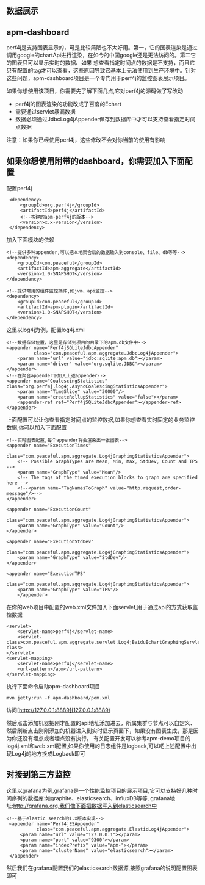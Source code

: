 数据展示
--------------

## apm-dashboard
perf4j是支持图表显示的，可是比较简陋也不太好用。第一，它的图表渲染是通过调用google的chartApi进行渲染，在如今的中国google还是无法访问的。第二它的图表只可以显示实时的数据、如果
想查看指定时间点的数据是不支持，而且它只有配置的tag才可以查看，这些原因导致它基本上无法使用到生产环境中。针对这些问题，apm-dashboard项目是一个专门用于perf4j的监控图表展示项目。

如果你想使用该项目，你需要先了解下面几点,它对perf4j的源码做了写改动

* perf4j的图表渲染的功能改成了百度的Echart
* 需要通过servlet暴漏数据
* 数据必须通过JdbcLog4jAppender保存到数据库中才可以支持查看指定时间点数据

注意：如果你已经使用perf4j，这些修改不会对你当前的使用有影响

## 如果你想使用附带的dashboard，你需要加入下面配置

配置perf4j

```
 <dependency>
     <groupId>org.perf4j</groupId>
     <artifactId>perf4j</artifactId>
     <!--构建的apm-perf4j的版本-->
     <version>x.x-version</version>
 </dependency>
```

加入下面模块的依赖
```
<!--提供多种appender,可以把本地聚合后的数据输入到console、file、db等等-->
<dependency>
    <groupId>com.peaceful</groupId>
    <artifactId>apm-aggregate</artifactId>
    <version>1.0-SNAPSHOT</version>
</dependency>

<!--提供常用的组件监控插件,如jvm、api监控-->
<dependency>
    <groupId>com.peaceful</groupId>
    <artifactId>apm-plugin</artifactId>
    <version>1.0-SNAPSHOT</version>
</dependency>
```

这里以log4j为例，配置log4j.xml

```
<!--数据存储位置，这里是存储到项目的目录下的apm.db文件中-->
<appender name="Perf4jSQLiteJdbcAppender"
          class="com.peaceful.apm.aggregate.JdbcLog4jAppender">
    <param name="url" value="jdbc:sqlite:apm.db"></param>
    <param name="driver" value="org.sqlite.JDBC"></param>
</appender>
<!--在聚合appender下加入上述appender-->
<appender name="CoalescingStatistics" class="org.perf4j.log4j.AsyncCoalescingStatisticsAppender">
    <param name="TimeSlice" value="30000"/>
    <param name="createRollupStatistics" value="false"></param>
    <appender-ref ref="Perf4jSQLiteJdbcAppender"></appender-ref>
</appender>
```
上面配置可以让你查看指定时间点的监控数据,如果你想查看实时固定的业务监控数据,你可以加入下面配置

```
<!--实时图表配置,每个appender将会渲染出一张图表-->
<appender name="ExecutionTimes"
          class="com.peaceful.apm.aggregate.Log4jGraphingStatisticsAppender">
    <!-- Possible GraphTypes are Mean, Min, Max, StdDev, Count and TPS -->
    <param name="GraphType" value="Mean"/>
    <!-- The tags of the timed execution blocks to graph are specified here -->
    <!--<param name="TagNamesToGraph" value="http.request,order-message"/>-->
</appender>

<appender name="ExecutionCount"
          class="com.peaceful.apm.aggregate.Log4jGraphingStatisticsAppender">
    <param name="GraphType" value="Count"/>
</appender>

<appender name="ExecutionStdDev"
          class="com.peaceful.apm.aggregate.Log4jGraphingStatisticsAppender">
    <param name="GraphType" value="StdDev"/>
</appender>

<appender name="ExecutionTPS"
          class="com.peaceful.apm.aggregate.Log4jGraphingStatisticsAppender">
    <param name="GraphType" value="TPS"/>
    </appender>
```

在你的web项目中配置的web.xml文件加入下面servlet,用于通过api的方式获取监控数据

```
<servlet>
    <servlet-name>perf4j</servlet-name>
    <servlet-class>com.peaceful.apm.aggregate.servlet.Log4jBaiduEchartGraphingServlet</servlet-class>
</servlet>
<servlet-mapping>
    <servlet-name>perf4j</servlet-name>
    <url-pattern>/apm</url-pattern>
</servlet-mapping>
```

执行下面命令启动apm-dashboard项目

```
mvn jetty:run -f apm-dashboard/pom.xml
```

访问[http://127.0.0.1:8889](127.0.0.1:8889)

然后点击添加机器把刚才配置的api地址添加进去，所属集群与节点可以自定义、然后刷新点击刚刚添加的机器进入到实时显示页面下，如果没有图表生成，那是因为你还没有埋点或者埋点没有执行。
有关配置开发可以参考apm-demo项目的log4j.xml和web.xml配置,如果你使用的日志组件是logback,可以吧上述配置中出现Log4j的地方换成Logback即可


## 对接到第三方监控

这里以grafana为例,grafana是一个性能监控项目的展示项目,它可以支持好几种时间序列的数据库:如graphite、elasticsearch、influxDB等等,
grafana地址:http://grafana.org,我们像下面把数据写入到elasticsearch中

```
<!--基于elastic search的1.x版本实现-->
 <appender name="Perf4jESAppender"
           class="com.peaceful.apm.aggregate.ElasticLog4jAppender">
     <param name="url" value="127.0.0.1"></param>
     <param name="port" value="9300"></param>
     <param name="indexPrefix" value="apm-"></param>
     <param name="clusterName" value="elasticsearch"></param>
 </appender>
```

然后我们在grafana配置我们的elasticsearch数据源,按照grafana的说明配置图表即可









